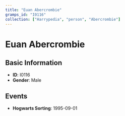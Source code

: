 ```yaml
---
title: "Euan Abercrombie"
gramps_id: "I0116"
collection: ["Harrypedia", "person", "Abercrombie"]
---
```


# Euan Abercrombie

## Basic Information

- **ID**: I0116
- **Gender**: Male

## Events

- **Hogwarts Sorting**: 1995-09-01

